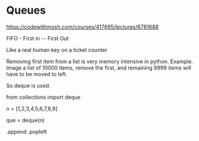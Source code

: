 # Queues
https://codewithmosh.com/courses/417695/lectures/6781688

FIFO - First in -- First Out

Like a real human key on a ticket counter

Removing first item from a list is very memory intensive in python.
Example. Image a list of 10000 items, remove the first, and remaining 9999 items will have to be moved to left.

So deque is used. 

from collections import deque

n = [1,2,3,4,5,6,7,8,9]

que = deque(n)

.append
.popleft

